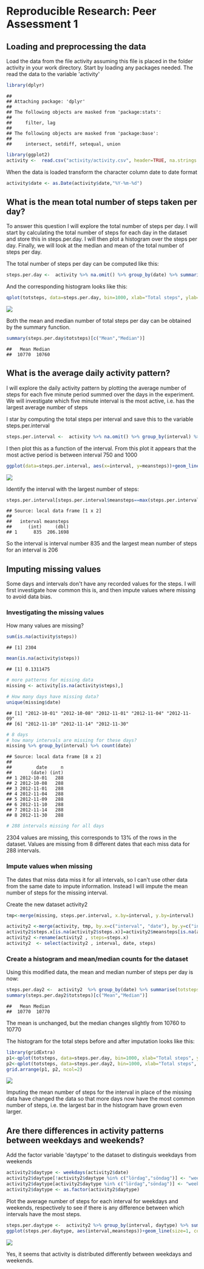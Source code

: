 # Reproducible Research: Peer Assessment 1


## Loading and preprocessing the data
Load the data from the file activity assuming this file is placed in the folder activity in your work directory. Start by loading any packages needed. The read the data to the variable 'activity'

```r
library(dplyr)
```

```
## 
## Attaching package: 'dplyr'
## 
## The following objects are masked from 'package:stats':
## 
##     filter, lag
## 
## The following objects are masked from 'package:base':
## 
##     intersect, setdiff, setequal, union
```

```r
library(ggplot2)
activity <-  read.csv("activity/activity.csv", header=TRUE, na.strings = "NA", stringsAsFactors = FALSE)
```

When the data is loaded transform the character column date to date format

```r
activity$date <- as.Date(activity$date,"%Y-%m-%d")
```
## What is the mean total number of steps taken per day?
To answer this question I will explore the total number of steps per day. 
I will start by calculating the total number of steps for each day in the dataset and store this in steps.per.day. I will then plot a histogram over the steps per day. Finally, we will look at the median and mean of the total number of steps per day.  

The total number of steps per day can be computed like this: 

```r
steps.per.day <-  activity %>% na.omit() %>% group_by(date) %>% summarise(totsteps = sum(steps))
```

And the corresponding histogram looks like this:


```r
qplot(totsteps, data=steps.per.day, bin=1000, xlab="Total steps", ylab="Number of days", main = "Total number of steps per day")
```

![](PA1_template_files/figure-html/unnamed-chunk-4-1.png) 

Both the mean and median number of total steps per day can be obtained by the summary function. 


```r
summary(steps.per.day$totsteps)[c("Mean","Median")]
```

```
##   Mean Median 
##  10770  10760
```

## What is the average daily activity pattern?
I will explore the daily activity pattern by plotting the average number of steps for each five minute period summed over the days in the experiment. We will investigate which five minute interval is the most active, i.e. has the largest average number of steps

I star by computing the total steps per interval and save this to the variable steps.per.interval

```r
steps.per.interval <-  activity %>% na.omit() %>% group_by(interval) %>% summarise(meansteps = mean(steps))
```

I then plot this as a function of the interval. From this plot it appears that the most active period is between interval 750 and 1000

```r
ggplot(data=steps.per.interval, aes(x=interval, y=meansteps))+geom_line(size=1, col="darkblue")+ggtitle("Total steps per 5-minute interval")+xlab("Interval")+ylab("Steps")
```

![](PA1_template_files/figure-html/unnamed-chunk-7-1.png) 

Identify the interval with the largest number of steps:

```r
steps.per.interval[steps.per.interval$meansteps==max(steps.per.interval$meansteps),]
```

```
## Source: local data frame [1 x 2]
## 
##   interval meansteps
##      (int)     (dbl)
## 1      835  206.1698
```
So the interval is interval number 835 and the largest mean number of steps for an interval is 206

## Imputing missing values
Some days and intervals don't have any recorded values for the steps. I will first investigate how common this is, and then impute values where missing to avoid data bias.

### Investigating the missing values
How many values are missing? 

```r
sum(is.na(activity$steps))
```

```
## [1] 2304
```

```r
mean(is.na(activity$steps))
```

```
## [1] 0.1311475
```

```r
# more patterns for missing data
missing <- activity[is.na(activity$steps),]

# How many days have missing data? 
unique(missing$date)
```

```
## [1] "2012-10-01" "2012-10-08" "2012-11-01" "2012-11-04" "2012-11-09"
## [6] "2012-11-10" "2012-11-14" "2012-11-30"
```

```r
# 8 days
# how many intervals are missing for these days?
missing %>% group_by(interval) %>% count(date)
```

```
## Source: local data frame [8 x 2]
## 
##         date     n
##       (date) (int)
## 1 2012-10-01   288
## 2 2012-10-08   288
## 3 2012-11-01   288
## 4 2012-11-04   288
## 5 2012-11-09   288
## 6 2012-11-10   288
## 7 2012-11-14   288
## 8 2012-11-30   288
```

```r
# 288 intervals missing for all days 
```
2304 values are missing, this corresponds to 13% of the rows in the dataset. Values are missing from 8 different dates that each miss data for 288 intervals. 

### Impute values when missing
The dates that miss data miss it for all intervals, so I can't use other data from the same date to impute information. Instead I will impute the mean number of steps for the missing interval. 

Create the new dataset activity2 


```r
tmp<-merge(missing, steps.per.interval, x.by=interval, y.by=interval)

activity2 <-merge(activity, tmp, by.x=c("interval", "date"), by.y=c("interval", "date"), all.x=TRUE, all.y=TRUE)
activity2$steps.x[is.na(activity2$steps.x)]=activity2$meansteps[is.na(activity2$steps.x)]
activity2 <-rename(activity2 , steps=steps.x)
activity2  <- select(activity2 , interval, date, steps)
```
### Create a histogram and mean/median counts for the dataset
Using this modified data, the mean and median number of steps per day is now: 

```r
steps.per.day2 <-  activity2  %>% group_by(date) %>% summarise(totsteps = sum(steps))
summary(steps.per.day2$totsteps)[c("Mean","Median")]
```

```
##   Mean Median 
##  10770  10770
```
The mean is unchanged, but the median changes slightly from 10760 to 10770

The histogram for the total steps before and after imputation looks like this: 

```r
library(gridExtra)
p1<-qplot(totsteps, data=steps.per.day, bin=1000, xlab="Total steps", ylab="Number of days", main = "Steps per day", col="coral")
p2<-qplot(totsteps, data=steps.per.day2, bin=1000, xlab="Total steps", ylab="Number of days", main = "Steps per day, after imputation", col="coral")
grid.arrange(p1, p2, ncol=2)
```

![](PA1_template_files/figure-html/unnamed-chunk-12-1.png) 

Imputing the mean number of steps for the interval in place of the missing data have changed the data so that more days now have the most common number of steps, i.e. the largest bar in the histogram have grown even larger.  

## Are there differences in activity patterns between weekdays and weekends?
Add the factor variable 'daytype' to the dataset to distinguis weekdays from weekends

```r
activity2$daytype <- weekdays(activity2$date)
activity2$daytype[!activity2$daytype %in% c("lördag","söndag")] <- "weekday"
activity2$daytype[activity2$daytype %in% c("lördag","söndag")] <- "weekend"
activity2$daytype <- as.factor(activity2$daytype)
```

Plot the average number of steps for each interval for weekdays and weekends, respectively to see if there is any difference between which intervals have the most steps. 

```r
steps.per.daytype <-  activity2 %>% group_by(interval, daytype) %>% summarise(meansteps = mean(steps))
ggplot(steps.per.daytype, aes(interval,meansteps))+geom_line(size=1, col="darkblue")+facet_wrap(~daytype, nrow=1)+ggtitle("Steps per interval for weekdays and weekends")
```

![](PA1_template_files/figure-html/unnamed-chunk-14-1.png) 

Yes, it seems that activity is distributed differently between weekdays and weekends. 

















